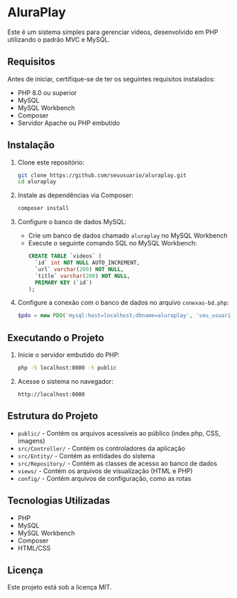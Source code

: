 # AluraPlay

Este é um sistema simples para gerenciar vídeos, desenvolvido em PHP utilizando o padrão MVC e MySQL.

## Requisitos

Antes de iniciar, certifique-se de ter os seguintes requisitos instalados:
- PHP 8.0 ou superior
- MySQL
- MySQL Workbench
- Composer
- Servidor Apache ou PHP embutido

## Instalação

1. Clone este repositório:
   ```bash
   git clone https://github.com/seuusuario/aluraplay.git
   cd aluraplay
   ```

2. Instale as dependências via Composer:
   ```bash
   composer install
   ```

3. Configure o banco de dados MySQL:
   - Crie um banco de dados chamado `aluraplay` no MySQL Workbench
   - Execute o seguinte comando SQL no MySQL Workbench:
     ```sql
     CREATE TABLE `videos` (
       `id` int NOT NULL AUTO_INCREMENT,
       `url` varchar(200) NOT NULL,
       `title` varchar(200) NOT NULL,
       PRIMARY KEY (`id`)
     );
     ```

4. Configure a conexão com o banco de dados no arquivo `conexao-bd.php`:
   ```php
   $pdo = new PDO('mysql:host=localhost;dbname=aluraplay', 'seu_usuario', 'sua_senha');
   ```

## Executando o Projeto

1. Inicie o servidor embutido do PHP:
   ```bash
   php -S localhost:8000 -t public
   ```

2. Acesse o sistema no navegador:
   ```
   http://localhost:8000
   ```

## Estrutura do Projeto

- `public/` - Contém os arquivos acessíveis ao público (index.php, CSS, imagens)
- `src/Controller/` - Contém os controladores da aplicação
- `src/Entity/` - Contém as entidades do sistema
- `src/Repository/` - Contém as classes de acesso ao banco de dados
- `views/` - Contém os arquivos de visualização (HTML e PHP)
- `config/` - Contém arquivos de configuração, como as rotas

## Tecnologias Utilizadas

- PHP
- MySQL
- MySQL Workbench
- Composer
- HTML/CSS


## Licença

Este projeto está sob a licença MIT.

